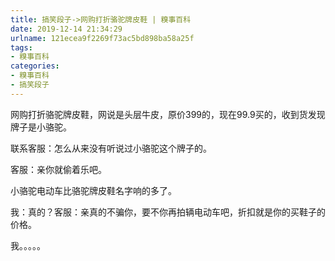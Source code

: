 ```yaml
---
title: 搞笑段子->网购打折骆驼牌皮鞋 | 糗事百科
date: 2019-12-14 21:34:29
urlname: 121ecea9f2269f73ac5bd898ba58a25f
tags: 
- 糗事百科
categories:
- 糗事百科
- 搞笑段子
---
```

网购打折骆驼牌皮鞋，网说是头层牛皮，原价399的，现在99.9买的，收到货发现牌子是小骆驼。

联系客服：怎么从来没有听说过小骆驼这个牌子的。

客服：亲你就偷着乐吧。

小骆驼电动车比骆驼牌皮鞋名字响的多了。

我：真的？客服：亲真的不骗你，要不你再拍辆电动车吧，折扣就是你的买鞋子的价格。

我。。。。。


